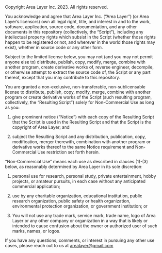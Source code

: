 Copyright Area Layer Inc. 2023. All rights reserved.

You acknowledge and agree that Area Layer Inc. (“Area Layer”) (or Area Layer’s licensors) own all legal right, title, and interest in and to the work, software, application, source code, documentation, and any other documents in this repository (collectively, the “Script”), including any intellectual property rights which subsist in the Script (whether those rights happen to be registered or not, and wherever in the world those rights may exist), whether in source code or any other form.

Subject to the limited license below, you may not (and you may not permit anyone else to) distribute, publish, copy, modify, merge, combine with another program, create derivative works of, reverse engineer, decompile, or otherwise attempt to extract the source code of, the Script or any part thereof, except that you may contribute to this repository.

You are granted a non-exclusive, non-transferable, non-sublicensable license to distribute, publish, copy, modify, merge, combine with another program or create derivative works of the Script (such resulting program, collectively, the “Resulting Script”) solely for Non-Commercial Use as long as you:

1. give prominent notice (“Notice”) with each copy of the Resulting Script that the Script is used in the Resulting Script and that the Script is the copyright of Area Layer; and

2. subject the Resulting Script and any distribution, publication, copy, modification, merger therewith, combination with another program or derivative works thereof to the same Notice requirement and Non-Commercial Use restriction set forth herein.


“Non-Commercial Use” means each use as described in clauses (1)-(3) below, as reasonably determined by Area Layer in its sole discretion:

1. personal use for research, personal study, private entertainment, hobby projects, or amateur pursuits, in each case without any anticipated commercial application;

2. use by any charitable organization, educational institution, public research organization, public safety or health organization, environmental protection organization, or government institution; or

3. You will not use any trade mark, service mark, trade name, logo of Area Layer or any other company or organization in a way that is likely or intended to cause confusion about the owner or authorized user of such marks, names, or logos.

If you have any questions, comments, or interest in pursuing any other use cases, please reach out to us at arealayer@gmail.com
